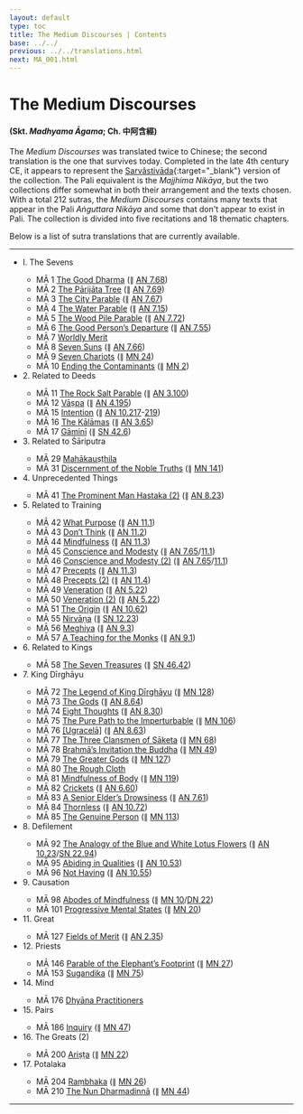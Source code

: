 ```yaml
---
layout: default
type: toc
title: The Medium Discourses | Contents
base: ../../
previous: ../../translations.html
next: MA_001.html
---
```


# The Medium Discourses
#### (Skt. *Madhyama Āgama*; Ch. 中阿含經)

The *Medium Discourses* was translated twice to Chinese; the second translation is the one that survives today. Completed in the late 4th century CE, it appears to represent the [Sarvâstivāda](https://en.wikipedia.org/wiki/Sarvastivada){:target="_blank"} version of the collection. The Pali equivalent is the *Majjhima Nikāya*, but the two collections differ somewhat in both their arrangement and the texts chosen. With a total 212 sutras, the *Medium Discourses* contains many texts that appear in the Pali *Aṅguttara Nikāya* and some that don't appear to exist in Pali. The collection is divided into five recitations and 18 thematic chapters.

Below is a list of sutra translations that are currently available.

---

<ul class="list-style-none">
  <li>I. The Sevens</li>
  <ul class="list-style-none">
    <li>MĀ 1 <a href="MA_001.html">The Good Dharma</a> (∥ <a href="https://suttacentral.net/an7.68" target="_blank">AN 7.68</a>)</li>
    <li>MĀ 2 <a href="MA_002.html">The Pārijāta Tree</a> (∥ <a href="https://suttacentral.net/an7.69" target="_blank">AN 7.69</a>)</li>
    <li>MĀ 3 <a href="MA_003.html">The City Parable</a> (∥ <a href="https://suttacentral.net/an7.67" target="_blank">AN 7.67</a>)</li>
    <li>MĀ 4 <a href="MA_004.html">The Water Parable</a> (∥ <a href="https://suttacentral.net/an7.15" target="_blank">AN 7.15</a>)</li>
    <li>MĀ 5 <a href="MA_005.html">The Wood Pile Parable</a> (∥ <a href="https://suttacentral.net/an7.72" target="_blank">AN 7.72</a>)</li>
    <li>MĀ 6 <a href="MA_006.html">The Good Person’s Departure</a> (∥ <a href="https://suttacentral.net/an7.55" target="_blank">AN 7.55</a>)</li>
    <li>MĀ 7 <a href="MA_007.html">Worldly Merit</a></li>
    <li>MĀ 8 <a href="MA_008.html">Seven Suns</a> (∥ <a href="https://suttacentral.net/an7.66" target="_blank">AN 7.66</a>)</li>
    <li>MĀ 9 <a href="MA_009.html">Seven Chariots</a> (∥ <a href="https://suttacentral.net/mn24" target="_blank">MN 24</a>)</li>
    <li>MĀ 10 <a href="MA_010.html">Ending the Contaminants</a> (∥ <a href="https://suttacentral.net/mn2" target="_blank">MN 2</a>)</li>
  </ul>
  <li>2. Related to Deeds</li>
  <ul class="list-style-none">
    <li>MĀ 11 <a href="MA_011.html">The Rock Salt Parable</a> (∥ <a href="https://suttacentral.net/an3.100" target="_blank">AN 3.100</a>)</li>
    <li>MĀ 12 <a href="MA_012.html">Vāṣpa</a> (∥ <a href="https://suttacentral.net/an4.195" target="_blank">AN 4.195</a>)</li>
    <li>MĀ 15 <a href="MA_015.html">Intention</a> (∥ <a href="https://suttacentral.net/an10.217" target="_blank">AN 10.217</a>-<a href="https://suttacentral.net/an10.219" target="_blank">219</a>)</li>
    <li>MĀ 16 <a href="MA_016.html">The Kālāmas</a> (∥ <a href="https://suttacentral.net/an3.65" target="_blank">AN 3.65</a>)</li>
    <li>MĀ 17 <a href="MA_017.html">Gāminī</a> (∥ <a href="https://suttacentral.net/sn42.6" target="_blank">SN 42.6</a>)</li>
  </ul>
  <li>3. Related to Śāriputra</li>
  <ul class="list-style-none">
    <li>MĀ 29 <a href="MA_029.html">Mahākauṣṭhila</a></li>
    <li>MĀ 31 <a href="MA_031.html">Discernment of the Noble Truths</a> (∥ <a href="https://suttacentral.net/mn141" target="_blank">MN 141</a>)</li>
  </ul>
  <li>4. Unprecedented Things</li>
  <ul class="list-style-none">
    <li>MĀ 41 <a href="MA_041.html">The Prominent Man Hastaka (2)</a> (∥ <a href="https://suttacentral.net/an8.23" target="_blank">AN 8.23</a>)</li>
  </ul>
  <li>5. Related to Training</li>
  <ul class="list-style-none">
    <li>MĀ 42 <a href="MA_042.html">What Purpose</a> (∥ <a href="https://suttacentral.net/an11.1" target="_blank">AN 11.1</a>)</li>
    <li>MĀ 43 <a href="MA_043.html">Don’t Think</a> (∥ <a href="https://suttacentral.net/an11.2" target="_blank">AN 11.2</a>)</li>
    <li>MĀ 44 <a href="MA_044.html">Mindfulness</a> (∥ <a href="https://suttacentral.net/an11.3" target="_blank">AN 11.3</a>)</li>
    <li>MĀ 45 <a href="MA_045.html">Conscience and Modesty</a> (∥ <a href="https://suttacentral.net/an7.65" target="_blank">AN 7.65</a>/<a href="https://suttacentral.net/an11.1" target="_blank">11.1</a>)</li>
    <li>MĀ 46 <a href="MA_046.html">Conscience and Modesty (2)</a> (∥ <a href="https://suttacentral.net/an7.65" target="_blank">AN 7.65</a>/<a href="https://suttacentral.net/an11.1" target="_blank">11.1</a>)</li>
    <li>MĀ 47 <a href="MA_047.html">Precepts</a> (∥ <a href="https://suttacentral.net/an11.3" target="_blank">AN 11.3</a>)</li>
    <li>MĀ 48 <a href="MA_048.html">Precepts (2)</a> (∥ <a href="https://suttacentral.net/an11.4" target="_blank">AN 11.4</a>)</li>
    <li>MĀ 49 <a href="MA_049.html">Veneration</a> (∥ <a href="https://suttacentral.net/an5.22" target="_blank">AN 5.22</a>)</li>
    <li>MĀ 50 <a href="MA_050.html">Veneration (2)</a> (∥ <a href="https://suttacentral.net/an5.22" target="_blank">AN 5.22</a>)</li>
    <li>MĀ 51 <a href="MA_051.html">The Origin</a> (∥ <a href="https://suttacentral.net/an10.62" target="_blank">AN 10.62</a>)</li>
    <li>MĀ 55 <a href="MA_055.html">Nirvāṇa</a> (∥ <a href="https://suttacentral.net/sn12.23" target="_blank">SN 12.23</a>)</li>
    <li>MĀ 56 <a href="MA_056.html">Meghiya</a> (∥ <a href="https://suttacentral.net/an9.3" target="_blank">AN 9.3</a>)</li>
    <li>MĀ 57 <a href="MA_057.html">A Teaching for the Monks</a> (∥ <a href="https://suttacentral.net/an9.1" target="_blank">AN 9.1</a>)</li>
  </ul>
  <li>6. Related to Kings</li>
  <ul class="list-style-none">
    <li>MĀ 58 <a href="MA_058.html">The Seven Treasures</a> (∥ <a href="https://suttacentral.net/sn46.42" target="_blank">SN 46.42</a>)</li>
  </ul>
  <li>7. King Dīrghāyu</li>
  <ul class="list-style-none">
    <li>MĀ 72 <a href="MA_072.html">The Legend of King Dīrghāyu</a> (∥ <a href="https://suttacentral.net/mn128" target="_blank">MN 128</a>)</li>
    <li>MĀ 73 <a href="MA_073.html">The Gods</a> (∥ <a href="https://suttacentral.net/an8.64" target="_blank">AN 8.64</a>)</li>
    <li>MĀ 74 <a href="MA_074.html">Eight Thoughts</a> (∥ <a href="https://suttacentral.net/an8.30" target="_blank">AN 8.30</a>)</li>
    <li>MĀ 75 <a href="MA_075.html">The Pure Path to the Imperturbable</a> (∥ <a href="https://suttacentral.net/mn106" target="_blank">MN 106</a>)</li>
    <li>MĀ 76 <a href="MA_076.html">[Ugracelā]</a> (∥ <a href="https://suttacentral.net/an8.63" target="_blank">AN 8.63</a>)</li>
    <li>MĀ 77 <a href="MA_077.html">The Three Clansmen of Sāketa</a> (∥ <a href="https://suttacentral.net/mn68" target="_blank">MN 68</a>)</li>
    <li>MĀ 78 <a href="MA_078.html">Brahmā’s Invitation the Buddha</a> (∥ <a href="https://suttacentral.net/mn49" target="_blank">MN 49</a>)</li>
    <li>MĀ 79 <a href="MA_079.html">The Greater Gods</a> (∥ <a href="https://suttacentral.net/mn127" target="_blank">MN 127</a>)</li>
    <li>MĀ 80 <a href="MA_080.html">The Rough Cloth</a></li>
    <li>MĀ 81 <a href="MA_081.html">Mindfulness of Body</a> (∥ <a href="https://suttacentral.net/mn119" target="_blank">MN 119</a>)</li>
    <li>MĀ 82 <a href="MA_082.html">Crickets</a> (∥ <a href="https://suttacentral.net/an6.60" target="_blank">AN 6.60</a>)</li>
    <li>MĀ 83 <a href="MA_083.html">A Senior Elder’s Drowsiness</a> (∥ <a href="https://suttacentral.net/an7.61" target="_blank">AN 7.61</a>)</li>
    <li>MĀ 84 <a href="MA_084.html">Thornless</a> (∥ <a href="https://suttacentral.net/an10.72" target="_blank">AN 10.72</a>)</li>
    <li>MĀ 85 <a href="MA_085.html">The Genuine Person</a> (∥ <a href="https://suttacentral.net/mn113" target="_blank">MN 113</a>)</li>
  </ul>
  <li>8. Defilement</li>
  <ul class="list-style-none">
    <li>MĀ 92 <a href="MA_092.html">The Analogy of the Blue and White Lotus Flowers</a> (∥ <a href="https://suttacentral.net/an10.23" target="_blank">AN 10.23</a>/<a href="https://suttacentral.net/sn22.94" target="_blank">SN 22.94</a>)</li>
    <li>MĀ 95 <a href="MA_095.html">Abiding in Qualities</a> (∥ <a href="https://suttacentral.net/an10.53" target="_blank">AN 10.53</a>)</li>
    <li>MĀ 96 <a href="MA_096.html">Not Having</a> (∥ <a href="https://suttacentral.net/an10.55" target="_blank">AN 10.55</a>)</li>
  </ul>
  <li>9. Causation</li>
  <ul class="list-style-none">
    <li>MĀ 98 <a href="MA_098.html">Abodes of Mindfulness</a> (∥ <a href="https://suttacentral.net/mn10" target="_blank">MN 10</a>/<a href="https://suttacentral.net/dn22" target="_blank">DN 22</a>)</li>
    <li>MĀ 101 <a href="MA_101.html">Progressive Mental States</a> (∥ <a href="https://suttacentral.net/mn20" target="_blank">MN 20</a>)</li>
  </ul>
  <li>11. Great</li>
  <ul class="list-style-none">
    <li>MĀ 127 <a href="MA_127.html">Fields of Merit</a> (∥ <a href="https://suttacentral.net/an2.35" target="_blank">AN 2.35</a>)</li>
  </ul>
  <li>12. Priests</li>
  <ul class="list-style-none">
    <li>MĀ 146 <a href="MA_146.html">Parable of the Elephant’s Footprint</a> (∥ <a href="https://suttacentral.net/mn27" target="_blank">MN 27</a>)</li>
    <li>MĀ 153 <a href="MA_153.html">Sugandika</a> (∥ <a href="https://suttacentral.net/mn75" target="_blank">MN 75</a>)</li>
  </ul>
  <li>14. Mind</li>
  <ul class="list-style-none">
    <li>MĀ 176 <a href="MA_176.html">Dhyāna Practitioners</a></li>
  </ul>
  <li>15. Pairs</li>
  <ul class="list-style-none">
    <li>MĀ 186 <a href="MA_186.html">Inquiry</a> (∥ <a href="https://suttacentral.net/mn47" target="_blank">MN 47</a>)</li>
  </ul>
  <li>16. The Greats (2)</li>
  <ul class="list-style-none">
    <li>MĀ 200 <a href="MA_200.html">Ariṣṭa</a> (∥ <a href="https://suttacentral.net/mn22" target="_blank">MN 22</a>)</li>
  </ul>
  <li>17. Potalaka</li>
  <ul class="list-style-none">
    <li>MĀ 204 <a href="MA_204.html">Raṃbhaka</a> (∥ <a href="https://suttacentral.net/mn26" target="_blank">MN 26</a>)</li>
    <li>MĀ 210 <a href="MA_210.html">The Nun Dharmadinnā</a> (∥ <a href="https://suttacentral.net/mn44" target="_blank">MN 44</a>)</li>
  </ul>
</ul>

---
